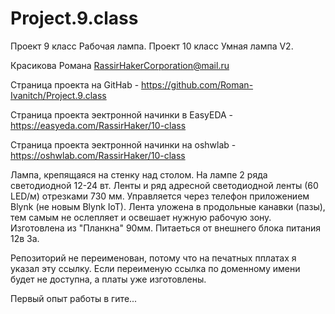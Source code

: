 # Project.9.class
Проект 9 класс Рабочая лампа.
Проект 10 класс Умная лампа V2.

Красикова Романа RassirHakerCorporation@mail.ru 

Страница проекта на GitHab - https://github.com/Roman-Ivanitch/Project.9.class

Страница проекта эектронной начинки в EasyEDA -  https://easyeda.com/RassirHaker/10-class

Страница проекта эектронной начинки на oshwlab - https://oshwlab.com/RassirHaker/10-class

Лампа, крепящаяся на стенку над столом. На лампе 2 ряда светодиодной 12-24 вт. Ленты и ряд адресной светодиодной ленты (60 LED/м) отрезками 730 мм. 
Управляется через телефон приложением Blynk (не новым  Blynk IoT). Лента уложена в продольные  канавки (пазы), 
тем самым не ослепляет и освешает нужную рабочую зону. Изготовлена из "Планкна" 90мм. Питаеться от внешнего блока питания 12в 3а.

Репозиторий не переименован, потому что на печатных пплатах я указал эту ссылку. Если переименую ссылка по доменному имени будет не доступна, а платы уже изготовлены. 

Первый опыт работы в гите...
